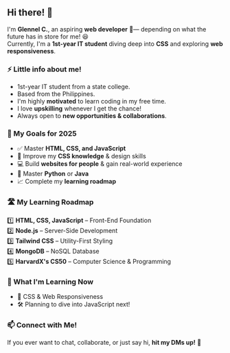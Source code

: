 

<!--
**glennel26/glennel26** is a ✨ _special_ ✨ repository because its `README.md` (this file) appears on your GitHub profile.

Here are some ideas to get you started:

- 🔭 I’m currently working on ...
- 🌱 I’m currently learning ...
- 👯 I’m looking to collaborate on ...
- 🤔 I’m looking for help with ...
- 💬 Ask me about ...
- 📫 How to reach me: ...
- 😄 Pronouns: ...
- ⚡ Fun fact: ...
-->
## Hi there! 👋

I'm **Glennel C.**, an aspiring **web developer** 🚀— depending on what the future has in store for me! 😆  
Currently, I'm a **1st-year IT student** diving deep into **CSS** and exploring **web responsiveness**.  

### ⚡ Little info about me!
- 1st-year IT student from a state college.
- Based from the Philippines.
- I'm highly **motivated** to learn coding in my free time.  
- I love **upskilling** whenever I get the chance!  
- Always open to **new opportunities & collaborations**.  

### 🎯 My Goals for 2025
- ✅ Master **HTML, CSS, and JavaScript**  
- 🎨 Improve my **CSS knowledge** & design skills  
- 💻 Build **websites for people** & gain real-world experience  
- 🐍 Master **Python** or **Java**  
- 📈 Complete my **learning roadmap**  

### 🛣️ My Learning Roadmap  
1️⃣ **HTML, CSS, JavaScript** – Front-End Foundation  
2️⃣ **Node.js** – Server-Side Development  
3️⃣ **Tailwind CSS** – Utility-First Styling  
4️⃣ **MongoDB** – NoSQL Database  
5️⃣ **HarvardX's CS50** – Computer Science & Programming  

### 🌱 What I'm Learning Now  
- 📌 CSS & Web Responsiveness  
- 🛠️ Planning to dive into JavaScript next!  


### 📫 Connect with Me!  
If you ever want to chat, collaborate, or just say hi, **hit my DMs up!** 💬
